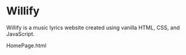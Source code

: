# Willify
Willify is a music lyrics website created using vanilla HTML, CSS, and JavaScript.

HomePage.html
